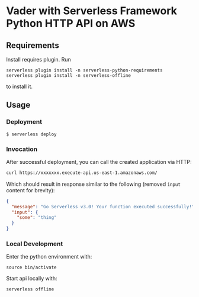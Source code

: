 # Vader with Serverless Framework Python HTTP API on AWS

## Requirements

Install requires plugin. Run 

```
serverless plugin install -n serverless-python-requirements
serverless plugin install -n serverless-offline
```

to install it.

## Usage

### Deployment

```
$ serverless deploy
```

### Invocation

After successful deployment, you can call the created application via HTTP:

```bash
curl https://xxxxxxx.execute-api.us-east-1.amazonaws.com/
```

Which should result in response similar to the following (removed `input` content for brevity):

```json
{
  "message": "Go Serverless v3.0! Your function executed successfully!",
  "input": {
    "some": "thing"
  }
}
```

### Local Development

Enter the python environment with:

```commandline
source bin/activate
```

Start api locally with:

```commandline
serverless offline
```
